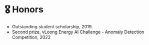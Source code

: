 <!--
 * @Author: Guotao Liang
 * @LastEditors: Guotao Liang
 * @Date: 2025-3-15 23:16:10
 * @LastEditTime: 2025-3-15 23:16:10
 * @Description: 
 * 
-->
<span class='anchor' id='honors'></span>
# 🎖️ Honors
- Outstanding student scholarship, 2019.
- Second prize, vLoong Energy AI Challenge - Anomaly Detection Competition, 2022